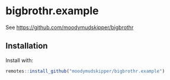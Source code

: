 
<!-- README.md is generated from README.Rmd. Please edit that file -->

# bigbrothr.example

See <https://github.com/moodymudskipper/bigbrothr>

## Installation

Install with:

``` r
remotes::install_github("moodymudskipper/bigbrothr.example")
```
